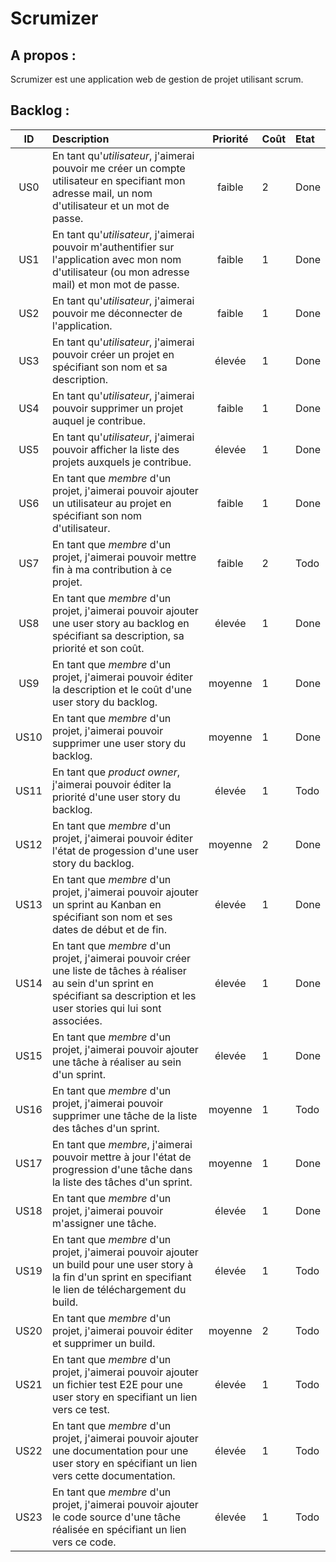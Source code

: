 ﻿Scrumizer
=========

A propos :
----------

Scrumizer est une application web de gestion de projet utilisant scrum.

Backlog :
---------


|ID |Description|Priorité|Coût|Etat|
|:-:|:----------|:------:|:---|:---|
|US0|En tant qu'*utilisateur*, j'aimerai pouvoir me créer un compte utilisateur en specifiant mon adresse mail, un nom d'utilisateur et un mot de passe.|faible|2|Done|
|US1|En tant qu'*utilisateur*, j'aimerai pouvoir m'authentifier sur l'application avec mon nom d'utilisateur (ou mon adresse mail) et mon mot de passe.|faible|1|Done|
|US2|En tant qu'*utilisateur*, j'aimerai pouvoir me déconnecter de l'application.|faible|1|Done|
|US3|En tant qu'*utilisateur*, j'aimerai pouvoir créer un projet en spécifiant son nom et sa description.|élevée|1|Done|
|US4|En tant qu'*utilisateur*, j'aimerai pouvoir supprimer un projet auquel je contribue.|faible|1|Done|
|US5|En tant qu'*utilisateur*, j'aimerai pouvoir afficher la liste des projets auxquels je contribue.|élevée|1|Done|
|US6|En tant que *membre* d'un projet, j'aimerai pouvoir ajouter un utilisateur au projet en spécifiant son nom d'utilisateur.|faible|1|Done|
|US7|En tant que *membre* d'un projet, j'aimerai pouvoir mettre fin à ma contribution à ce projet.|faible|2|Todo|
|US8|En tant que *membre* d'un projet, j'aimerai pouvoir ajouter une user story au backlog en spécifiant sa description, sa priorité et son coût.|élevée|1|Done|
|US9|En tant que *membre* d'un projet, j'aimerai pouvoir éditer la description et le coût d'une user story du backlog.|moyenne|1|Done|
|US10|En tant que *membre* d'un projet, j'aimerai pouvoir supprimer une user story du backlog.|moyenne|1|Done|
|US11|En tant que *product owner*, j'aimerai pouvoir éditer la priorité d'une user story du backlog.|élevée|1|Todo|
|US12|En tant que *membre* d'un projet, j'aimerai pouvoir éditer l'état de progession d'une user story du backlog.|moyenne|2|Done|
|US13|En tant que *membre* d'un projet, j'aimerai pouvoir ajouter un sprint au Kanban en spécifiant son nom et ses dates de début et de fin.|élevée|1|Done|
|US14|En tant que *membre* d'un projet, j'aimerai pouvoir créer une liste de tâches à réaliser au sein d'un sprint en spécifiant sa description et les user stories qui lui sont associées.|élevée|1|Done|
|US15|En tant que *membre* d'un projet, j'aimerai pouvoir ajouter une tâche à réaliser au sein d'un sprint.|élevée|1|Done|
|US16|En tant que *membre* d'un projet, j'aimerai pouvoir supprimer une tâche de la liste des tâches d'un sprint.|moyenne|1|Todo|
|US17|En tant que *membre*, j'aimerai pouvoir mettre à jour l'état de progression d'une tâche dans la liste des tâches d'un sprint.|moyenne|1|Done|
|US18|En tant que *membre* d'un projet, j'aimerai pouvoir m'assigner une tâche.|élevée|1|Done|
|US19|En tant que *membre* d'un projet, j'aimerai pouvoir ajouter un build pour une user story à la fin d'un sprint en specifiant le lien de téléchargement du build.|élevée|1|Todo|
|US20|En tant que *membre* d'un projet, j'aimerai pouvoir éditer et supprimer un build.|moyenne|2|Todo|
|US21|En tant que *membre* d'un projet, j'aimerai pouvoir ajouter un fichier test E2E pour une user story en specifiant un lien vers ce test.|élevée|1|Todo|
|US22|En tant que *membre* d'un projet, j'aimerai pouvoir ajouter une documentation pour une user story en spécifiant un lien vers cette documentation.|élevée|1|Todo|
|US23|En tant que *membre* d'un projet, j'aimerai pouvoir ajouter le code source d'une tâche réalisée en spécifiant un lien vers ce code.|élevée|1|Todo|
